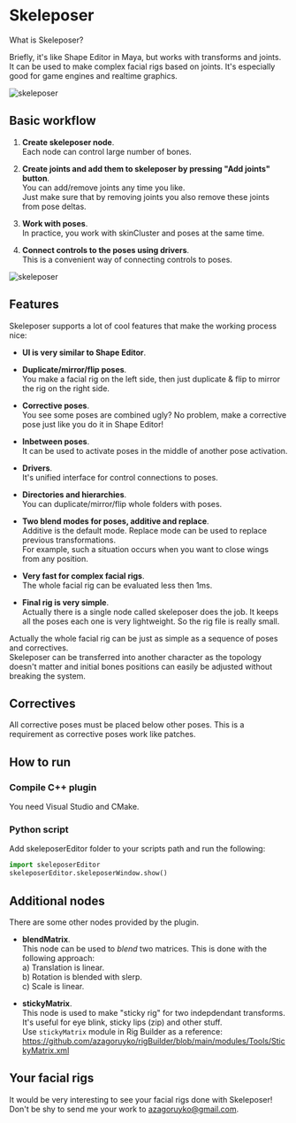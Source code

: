 # Skeleposer

What is Skeleposer? <br>

Briefly, it's like Shape Editor in Maya, but works with transforms and joints. It can be used to make complex facial rigs based on joints. It's especially good for game engines and realtime graphics. 

![skeleposer](https://user-images.githubusercontent.com/9614751/159117355-97a65688-4baf-4f32-99bb-5f8c5d48d9cf.png)

## Basic workflow

1. **Create skeleposer node**.<br>
  Each node can control large number of bones.
  
3. **Create joints and add them to skeleposer by pressing "Add joints" button**.<br>
  You can add/remove joints any time you like.<br>
  Just make sure that by removing joints you also remove these joints from pose deltas.
  
4. **Work with poses**. <br>
  In practice, you work with skinCluster and poses at the same time.  
  
6. **Connect controls to the poses using drivers**.<br>
  This is a convenient way of connecting controls to poses.

![skeleposer](https://user-images.githubusercontent.com/9614751/159117978-d545a408-84db-451a-b8e4-73765b5ef404.gif)

## Features
Skeleposer supports a lot of cool features that make the working process nice:
* **UI is very similar to Shape Editor**.
* **Duplicate/mirror/flip poses**.<br>
  You make a facial rig on the left side, then just duplicate & flip to mirror the rig on the right side.
  
* **Corrective poses**.<br>
  You see some poses are combined ugly? No problem, make a corrective pose just like you do it in Shape Editor!
  
* **Inbetween poses**.<br>
  It can be used to activate poses in the middle of another pose activation.

* **Drivers**.<br>
  It's unified interface for control connections to poses.
  
* **Directories and hierarchies**.<br>
  You can duplicate/mirror/flip whole folders with poses.
  
* **Two blend modes for poses, additive and replace**.<br>
  Additive is the default mode. Replace mode can be used to replace previous transformations. <br>
  For example, such a situation occurs when you want to close wings from any position.

* **Very fast for complex facial rigs**.<br> 
  The whole facial rig can be evaluated less then 1ms.

* **Final rig is very simple**.<br>
  Actually there is a single node called skeleposer does the job. It keeps all the poses each one is very lightweight. So the rig file is really small.

Actually the whole facial rig can be just as simple as a sequence of poses and correctives.<br>
Skeleposer can be transferred into another character as the topology doesn't matter and initial bones positions can easily be adjusted without breaking the system.

## Correctives
All corrective poses must be placed below other poses. This is a requirement as corrective poses work like patches.

## How to run
### Compile C++ plugin
You need Visual Studio and CMake.

### Python script
Add skeleposerEditor folder to your scripts path and run the following:

```python
import skeleposerEditor
skeleposerEditor.skeleposerWindow.show()  
```

## Additional nodes
There are some other nodes provided by the plugin.
* **blendMatrix**.<br>
  This node can be used to *blend* two matrices. This is done with the following approach:<br>
  a) Translation is linear.<br>
  b) Rotation is blended with slerp.<br>
  c) Scale is linear.<br>
  
* **stickyMatrix**.<br>
  This node is used to make "sticky rig" for two indepdendant transforms. It's useful for eye blink, sticky lips (zip) and other stuff.<br>
  Use `stickyMatrix` module in Rig Builder as a reference: https://github.com/azagoruyko/rigBuilder/blob/main/modules/Tools/StickyMatrix.xml
  
## Your facial rigs
It would be very interesting to see your facial rigs done with Skeleposer! Don't be shy to send me your work to azagoruyko@gmail.com.
